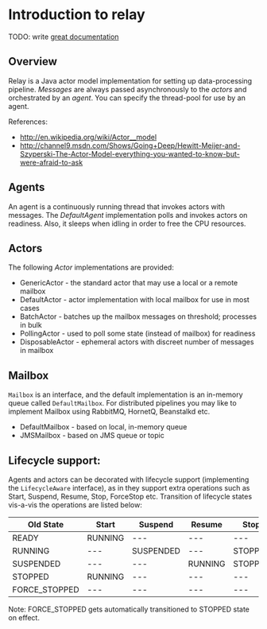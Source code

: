 # Introduction to relay

TODO: write [great documentation](http://jacobian.org/writing/great-documentation/what-to-write/)


## Overview

Relay is a Java actor model implementation for setting up data-processing
pipeline. _Messages_ are always passed asynchronously to the _actors_ and
orchestrated by an _agent_. You can specify the thread-pool for use by an
agent.

References:

* http://en.wikipedia.org/wiki/Actor__model
* http://channel9.msdn.com/Shows/Going+Deep/Hewitt-Meijer-and-Szyperski-The-Actor-Model-everything-you-wanted-to-know-but-were-afraid-to-ask


## Agents

An agent is a continuously running thread that invokes actors with messages. The
_DefaultAgent_ implementation polls and invokes actors on readiness. Also, it
sleeps when idling in order to free the CPU resources.


## Actors

The following _Actor_ implementations are provided:

* GenericActor - the standard actor that may use a local or a remote mailbox
* DefaultActor - actor implementation with local mailbox for use in most cases
* BatchActor   - batches up the mailbox messages on threshold; processes in bulk
* PollingActor - used to poll some state (instead of mailbox) for readiness
* DisposableActor - ephemeral actors with discreet number of messages in mailbox


## Mailbox

`Mailbox` is an interface, and the default implementation is an in-memory queue
called `DefaultMailbox`. For distributed pipelines you may like to implement
Mailbox using RabbitMQ, HornetQ, Beanstalkd etc.

* DefaultMailbox - based on local, in-memory queue
* JMSMailbox     - based on JMS queue or topic


## Lifecycle support:

Agents and actors can be decorated with lifecycle support (implementing the
`LifecycleAware` interface), as in they support extra operations such as Start,
Suspend, Resume, Stop, ForceStop etc. Transition of lifecycle states vis-a-vis
the operations are listed below:

|  Old State   | Start   | Suspend   | Resume  |  Stop   |   ForceStop   |
|--------------|---------|-----------|---------|---------|---------------|
|READY         | RUNNING |    ---    |   ---   |   ---   |      ---      |
|RUNNING       |   ---   | SUSPENDED |   ---   | STOPPED | FORCE_STOPPED |
|SUSPENDED     |   ---   |    ---    | RUNNING | STOPPED | FORCE_STOPPED |
|STOPPED       | RUNNING |    ---    |   ---   |   ---   |      ---      |
|FORCE_STOPPED |   ---   |    ---    |   ---   |   ---   |      ---      |


Note: FORCE_STOPPED gets automatically transitioned to STOPPED state on effect.